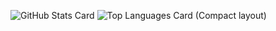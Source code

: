 ![GitHub Stats Card](https://github-readme-stats.vercel.app/api?username=chikara-k)
![Top Languages Card (Compact layout)](https://github-readme-stats.vercel.app/api/top-langs/?username=chikara-k&layout=compact)


